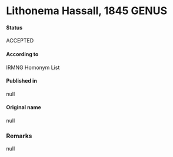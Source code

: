 # Lithonema Hassall, 1845 GENUS

#### Status
ACCEPTED

#### According to
IRMNG Homonym List

#### Published in
null

#### Original name
null

### Remarks
null